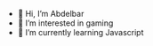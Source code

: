 - 👋 Hi, I’m Abdelbar
- 👀 I’m interested in gaming
- 🌱 I’m currently learning Javascript


<!---
Javabar/Javabar is a ✨ special ✨ repository because its `README.md` (this file) appears on your GitHub profile.
You can click the Preview link to take a look at your changes.
--->
